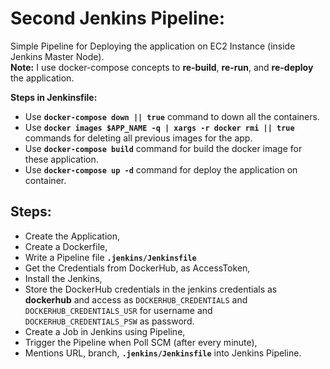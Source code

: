 # Second Jenkins Pipeline:
Simple Pipeline for Deploying the application on EC2 Instance (inside Jenkins Master Node).<br>
**Note:** I use docker-compose concepts to **re-build**, **re-run**, and **re-deploy** the application.<br>

**Steps in Jenkinsfile:**
* Use **`docker-compose down || true`** command to down all the containers.
* Use **`docker images $APP_NAME -q | xargs -r docker rmi || true`** commands for deleting all previous images for the app.
* Use **`docker-compose build`** command for build the docker image for these application.
* Use **`docker-compose up -d`** command for deploy the application on container.

## Steps:
* Create the Application,
* Create a Dockerfile,
* Write a Pipeline file **`.jenkins/Jenkinsfile`**
* Get the Credentials from DockerHub, as AccessToken,
* Install the Jenkins,
* Store the DockerHub credentials in the jenkins credentials as **dockerhub** and access as `DOCKERHUB_CREDENTIALS` and `DOCKERHUB_CREDENTIALS_USR` for username and `DOCKERHUB_CREDENTIALS_PSW` as password.
* Create a Job in Jenkins using Pipeline,
* Trigger the Pipeline when Poll SCM (after every minute),
* Mentions URL, branch, **`.jenkins/Jenkinsfile`** into Jenkins Pipeline.
